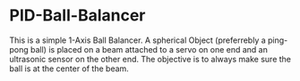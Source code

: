 # PID-Ball-Balancer
 This is a simple 1-Axis Ball Balancer. A spherical Object (preferrebly a ping-pong ball) is placed on a beam attached to a servo on one end and an ultrasonic sensor on the other end. The objective is to always make sure the ball is at the center of the beam.
